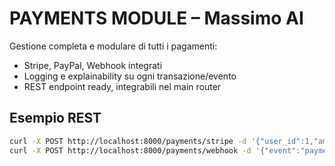 # PAYMENTS MODULE – Massimo AI

Gestione completa e modulare di tutti i pagamenti:
- Stripe, PayPal, Webhook integrati
- Logging e explainability su ogni transazione/evento
- REST endpoint ready, integrabili nel main router

## Esempio REST
```bash
curl -X POST http://localhost:8000/payments/stripe -d '{"user_id":1,"amount":99}'
curl -X POST http://localhost:8000/payments/webhook -d '{"event":"payment_succeeded"}'
